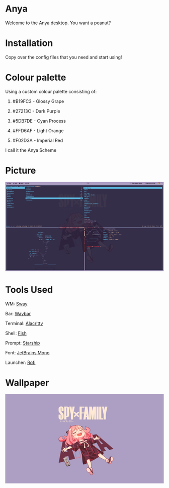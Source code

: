 # Anya
Welcome to the Anya desktop. You want a peanut?
# Installation
Copy over the config files that you need and start using!
# Colour palette
Using a custom colour palette consisting of:
1) #B19FC3 - Glossy Grape

2) #27213C - Dark Purple

3) #5DB7DE - Cyan Process

4) #FFD6AF - Light Orange

5) #F02D3A - Imperial Red

I call it the Anya Scheme

# Picture
![screenshot](screenshot.png)

# Tools Used

WM: [Sway](https://swaywm.org/)

Bar: [Waybar](https://github.com/Alexays/Waybar)

Terminal: [Alacritty](https://github.com/alacritty/alacritty)

Shell: [Fish](https://fishshell.com/)

Prompt: [Starship](https://starship.rs/)

Font: [JetBrains Mono](https://www.jetbrains.com/lp/mono/)

Launcher: [Rofi](https://github.com/davatorium/rofi)

# Wallpaper 
![wallpaper](wallpaper.png)
